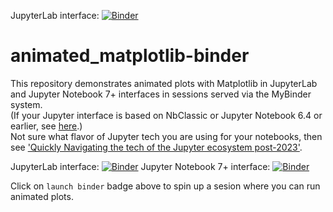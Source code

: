 JupyterLab interface: [![Binder](https://mybinder.org/badge_logo.svg)](https://mybinder.org/v2/gh/fomightez/animated_matplotlib-binder/main?urlpath=%2Flab%2Ftree%2Findex.ipynb)

# animated_matplotlib-binder
This repository demonstrates animated plots with Matplotlib in JupyterLab and Jupyter Notebook 7+ interfaces in sessions served via the MyBinder system.   
(If your Jupyter interface is based on NbClassic or Jupyter Notebook 6.4 or earlier, see [here](https://github.com/fomightez/animated_matplotlib_classic-binder).)  
Not sure what flavor of Jupyter tech you are using for your notebooks, then see ['Quickly Navigating the tech of the Jupyter ecosystem post-2023'](https://gist.github.com/fomightez/e873947b502f70388d82644b17196279).  

JupyterLab interface: [![Binder](https://mybinder.org/badge_logo.svg)](https://mybinder.org/v2/gh/fomightez/animated_matplotlib-binder/main?urlpath=%2Flab%2Ftree%2Findex.ipynb)
Jupyter Notebook 7+ interface:  [![Binder](https://mybinder.org/badge_logo.svg)](https://mybinder.org/v2/gh/fomightez/animated_matplotlib-binder/master?urlpath=index.ipynb)

Click on `launch binder` badge above to spin up a sesion where you can run animated plots.
